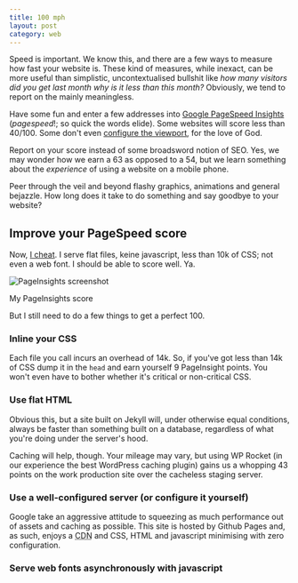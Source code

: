 ```yaml
---
title: 100 mph
layout: post
category: web
---
```


Speed is important. We know this, and there are a few ways to measure how fast your website is. These kind of measures, while inexact, can be more useful than simplistic, uncontextualised bullshit like _how many visitors did you get last month why is it less than this month?_ Obviously, we tend to report on the mainly meaningless.

Have some fun and enter a few addresses into [Google PageSpeed Insights](https://developers.google.com/speed/pagespeed/insights/) (<i>pagespeed</i>!; so quick the words elide). Some websites will score less than 40/100. Some don't even [configure the viewport](https://developers.google.com/speed/docs/insights/ConfigureViewport), for the love of God.

Report on your score instead of some broadsword notion of SEO. Yes, we may wonder how we earn a 63 as opposed to a 54, but we learn something about the _experience_ of using a website on a mobile phone.

Peer through the veil and beyond flashy graphics, animations and general bejazzle. How long does it take to do something and say goodbye to your website?

## Improve your PageSpeed score

Now, [I cheat](https://developers.google.com/speed/pagespeed/insights/?url=http%3A%2F%2Fandrewmiracle.com%2F). I serve flat files, keine javascript, less than 10k of CSS; not even a web font. I should be able to score well. Ya.

<img src="/images/100.jpg" alt="PageInsights screenshot">

<p class="figcaption">My PageInsights score</p>

But I still need to do a few things to get a perfect 100.

### Inline your CSS

Each file you call incurs an overhead of 14k. So, if you've got less than 14k of CSS dump it in the `head` and earn yourself 9 PageInsight points. You won't even have to bother whether it's critical or non-critical CSS.

### Use flat HTML

Obvious this, but a site built on Jekyll will, under otherwise equal conditions, always be faster than something built on a database, regardless of what you're doing under the server's hood.

Caching will help, though. Your mileage may vary, but using WP Rocket (in our experience the best WordPress caching plugin) gains us a whopping 43 points on the work production site over the cacheless staging server.

### Use a well-configured server (or configure it yourself)

Google take an aggressive attitude to squeezing as much performance out of assets and caching as possible. This site is hosted by Github Pages and, as such, enjoys a <abbr title="Content Delivery Network">CDN</abbr> and CSS, HTML and javascript minimising with zero configuration.

### Serve web fonts asynchronously with javascript
